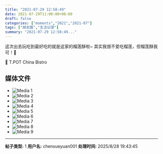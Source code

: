 ```yaml
---
title: "2021-07-29 12:58:49"
date: 2021-07-29T11:00:00+08:00
draft: false
categories: ["moments","2021","2021-07"]
tags: ["朋友圈","生活记录"]
summary: "2021-07-29 12:58:49..."
---
```


这次出去玩吃到最好吃的就是这家的榴莲酥啦~
其实我很不爱吃榴莲，但榴莲酥我可！🤩

📍 T.POT China Bistro

## 媒体文件

- ![Media 1](/Moments/photos/2021-07-29/202107291258490.jpg)
- ![Media 2](/Moments/photos/2021-07-29/202107291258491.jpg)
- ![Media 3](/Moments/photos/2021-07-29/202107291258492.jpg)
- ![Media 4](/Moments/photos/2021-07-29/202107291258493.jpg)
- ![Media 5](/Moments/photos/2021-07-29/202107291258494.jpg)
- ![Media 6](/Moments/photos/2021-07-29/202107291258495.jpg)
- ![Media 7](/Moments/photos/2021-07-29/202107291258496.jpg)
- ![Media 8](/Moments/photos/2021-07-29/202107291258497.jpg)
- ![Media 9](/Moments/photos/2021-07-29/202107291258498.jpg)

---

**帖子类型:** 1
**用户名:** chenxueyuan001
**处理时间:** 2025/8/28 19:43:45